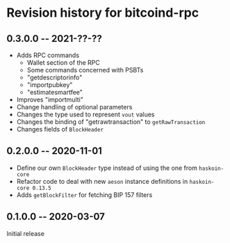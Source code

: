# Revision history for bitcoind-rpc

## 0.3.0.0 -- 2021-??-??

* Adds RPC commands
    * Wallet section of the RPC
    * Some commands concerned with PSBTs
    * "getdescriptorinfo"
    * "importpubkey"
    * "estimatesmartfee"
* Improves "importmulti"
* Change handling of optional parameters
* Changes the type used to represent `vout` values
* Changes the binding of "getrawtransaction" to `getRawTransaction` 
* Changes fields of `BlockHeader`

## 0.2.0.0 -- 2020-11-01 

* Define our own `BlockHeader` type instead of using the one from `haskoin-core`
* Refactor code to deal with new `aeson` instance definitions in `haskoin-core 0.13.5`
* Adds `getBlockFilter` for fetching BIP 157 filters

## 0.1.0.0 -- 2020-03-07

Initial release
